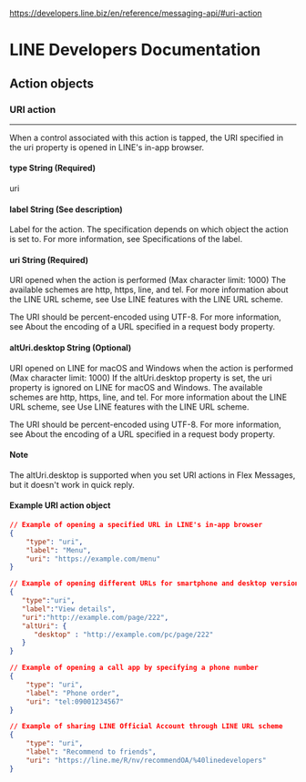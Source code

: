 https://developers.line.biz/en/reference/messaging-api/#uri-action

# LINE Developers Documentation

## Action objects

### URI action
---
When a control associated with this action is tapped, the URI specified in the uri property is opened in LINE's in-app browser.

#### type String (Required)
uri

#### label String (See description)
Label for the action. The specification depends on which object the action is set to. For more information, see Specifications of the label.

#### uri String (Required)
URI opened when the action is performed (Max character limit: 1000)
The available schemes are http, https, line, and tel. For more information about the LINE URL scheme, see Use LINE features with the LINE URL scheme.

The URI should be percent-encoded using UTF-8. For more information, see About the encoding of a URL specified in a request body property.

#### altUri.desktop String (Optional)
URI opened on LINE for macOS and Windows when the action is performed (Max character limit: 1000)
If the altUri.desktop property is set, the uri property is ignored on LINE for macOS and Windows.
The available schemes are http, https, line, and tel. For more information about the LINE URL scheme, see Use LINE features with the LINE URL scheme.

The URI should be percent-encoded using UTF-8. For more information, see About the encoding of a URL specified in a request body property.

#### Note
The altUri.desktop is supported when you set URI actions in Flex Messages, but it doesn't work in quick reply.

#### Example URI action object
```json
// Example of opening a specified URL in LINE's in-app browser
{
    "type": "uri",
    "label": "Menu",
    "uri": "https://example.com/menu"
}

// Example of opening different URLs for smartphone and desktop versions of LINE
{
   "type":"uri",
   "label":"View details",
   "uri":"http://example.com/page/222",
   "altUri": {
      "desktop" : "http://example.com/pc/page/222"
   }
}

// Example of opening a call app by specifying a phone number
{
    "type": "uri",
    "label": "Phone order",
    "uri": "tel:09001234567"
}

// Example of sharing LINE Official Account through LINE URL scheme
{
    "type": "uri",
    "label": "Recommend to friends",
    "uri": "https://line.me/R/nv/recommendOA/%40linedevelopers"
}
```